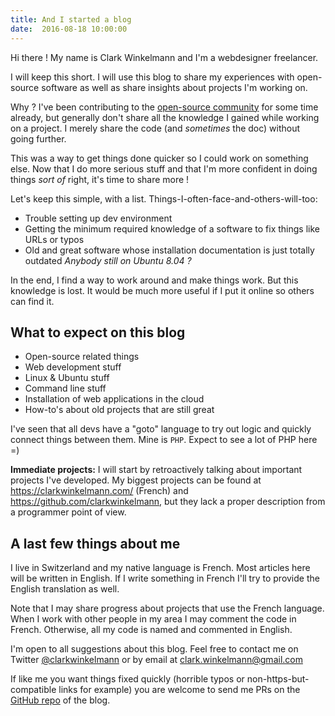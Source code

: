 ```yaml
---
title: And I started a blog
date:  2016-08-18 10:00:00
---
```


Hi there ! My name is Clark Winkelmann and I'm a webdesigner freelancer.

I will keep this short. I will use this blog to share my experiences with open-source software as well
as share insights about projects I'm working on.

Why ? I've been contributing to the [open-source community](https://github.com/clarkwinkelmann) for some time already,
but generally don't share all the knowledge I gained while working on a project.
I merely share the code (and *sometimes* the doc) without going further.

This was a way to get things done quicker so I could work on something else.
Now that I do more serious stuff and that I'm more confident in doing things *sort of* right, it's time to share more !

Let's keep this simple, with a list. Things-I-often-face-and-others-will-too:

- Trouble setting up dev environment
- Getting the minimum required knowledge of a software to fix things like URLs or typos
- Old and great software whose installation documentation is just totally outdated *Anybody still on Ubuntu 8.04 ?*

In the end, I find a way to work around and make things work.
But this knowledge is lost.
It would be much more useful if I put it online so others can find it.

## What to expect on this blog

- Open-source related things
- Web development stuff
- Linux & Ubuntu stuff
- Command line stuff
- Installation of web applications in the cloud
- How-to's about old projects that are still great

I've seen that all devs have a "goto" language to try out logic and quickly connect things between them.
Mine is `PHP`. Expect to see a lot of PHP here =)

**Immediate projects:** I will start by retroactively talking about important projects I've developed.
My biggest projects can be found at <https://clarkwinkelmann.com/> (French) and <https://github.com/clarkwinkelmann>,
but they lack a proper description from a programmer point of view.

## A last few things about me

I live in Switzerland and my native language is French.
Most articles here will be written in English.
If I write something in French I'll try to provide the English translation as well.

Note that I may share progress about projects that use the French language.
When I work with other people in my area I may comment the code in French.
Otherwise, all my code is named and commented in English.

I'm open to all suggestions about this blog.
Feel free to contact me on Twitter [@clarkwinkelmann](https://twitter.com/clarkwinkelmann) or by email at <clark.winkelmann@gmail.com>

If like me you want things fixed quickly (horrible typos or non-https-but-compatible links for example)
you are welcome to send me PRs on the [GitHub repo](https://github.com/clarkwinkelmann/blog.clarkwinkelmann.com) of the blog.
